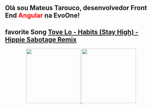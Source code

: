 ## Olá sou Mateus Tarouco, desenvolvedor Front End <span style="color:red">Angular</span> na EvoOne!
## favorite Song <a href="https://www.youtube.com/watch?v=SYM-RJwSGQ8" target="_blank">Tove Lo - Habits (Stay High) - Hippie Sabotage Remix</a>
<div align="center">
  <a href="https://github.com/mateustarouco" >
  <img height="180em" src="https://github-readme-stats.vercel.app/api?username=mateustarouco&show_icons=true&theme=dracula&include_all_commits=true&count_private=true"/>
  <img height="180em" src="https://github-readme-stats.vercel.app/api/top-langs/?username=mateustarouco&layout=compact&langs_count=7&theme=dracula"/>
</div>
